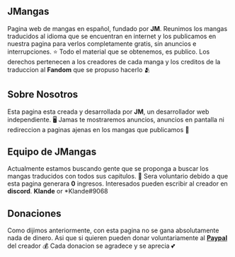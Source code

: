 ## JMangas
Pagina web de mangas en español, fundado por **JM**. Reunimos los mangas traducidos al idioma que se encuentran en internet y los publicamos en nuestra pagina para verlos completamente gratis, sin anuncios e interrupciones. ⭐
Todo el material que se obtenemos, es publico. Los derechos pertenecen a los creadores de cada manga y los creditos de la traduccion al **Fandom** que se propuso hacerlo 🫂
## Sobre Nosotros
Esta pagina esta creada y desarrollada por **JM**, un desarrollador web independiente. 🖥️
Jamas te mostraremos anuncios, anuncios en pantalla ni redireccion a paginas ajenas en los mangas que publicamos 🙂
## Equipo de JMangas
Actualmente estamos buscando gente que se proponga a buscar los mangas traducidos con todos sus capitulos. 🚧
Sera voluntario debido a que esta pagina generara **0** ingresos. Interesados pueden escribir al creador en **discord**. **Klande** or *Klande#9068
## Donaciones
Como dijimos anteriormente, con esta pagina no se gana absolutamente nada de dinero. Asi que si quieren pueden donar voluntariamente al **[Paypal](https://pito.com)** del creador 💰
Cada donacion se agradece y se aprecia 💕
